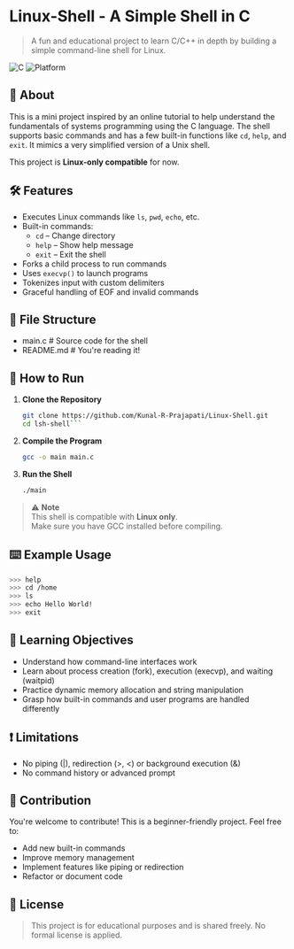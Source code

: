 # Linux-Shell - A Simple Shell in C

> A fun and educational project to learn C/C++ in depth by building a simple command-line shell for Linux.

![C](https://img.shields.io/badge/Language-C-blue.svg)
![Platform](https://img.shields.io/badge/Platform-Linux-orange.svg)

## 📌 About

This is a mini project inspired by an online tutorial to help understand the fundamentals of systems programming using the C language. The shell supports basic commands and has a few built-in functions like `cd`, `help`, and `exit`. It mimics a very simplified version of a Unix shell.

This project is **Linux-only compatible** for now.

## 🛠️ Features

- Executes Linux commands like `ls`, `pwd`, `echo`, etc.
- Built-in commands:
  - `cd` – Change directory
  - `help` – Show help message
  - `exit` – Exit the shell
- Forks a child process to run commands
- Uses `execvp()` to launch programs
- Tokenizes input with custom delimiters
- Graceful handling of EOF and invalid commands

## 📂 File Structure
- main.c # Source code for the shell
- README.md # You're reading it!

## 🚀 How to Run

1. **Clone the Repository**
   ```bash 
   git clone https://github.com/Kunal-R-Prajapati/Linux-Shell.git
   cd lsh-shell```
2. **Compile the Program**
    ```bash
    gcc -o main main.c
3. **Run the Shell**
    ```bash
    ./main

> ⚠️ **Note**  
> This shell is compatible with **Linux only**.  
> Make sure you have GCC installed before compiling.

## ⌨️ Example Usage 
```bash
>>> help
>>> cd /home
>>> ls
>>> echo Hello World!
>>> exit
```

## 🧠 Learning Objectives
- Understand how command-line interfaces work
- Learn about process creation (fork), execution (execvp), and waiting (waitpid)
- Practice dynamic memory allocation and string manipulation
- Grasp how built-in commands and user programs are handled differently

## ❗ Limitations
- No piping (|), redirection (>, <) or background execution (&)
- No command history or advanced prompt


## 🙌 Contribution
You're welcome to contribute! This is a beginner-friendly project. Feel free to:
- Add new built-in commands
- Improve memory management
- Implement features like piping or redirection
- Refactor or document code
## 📃 License
>This project is for educational purposes and is shared freely. No formal license is applied.
